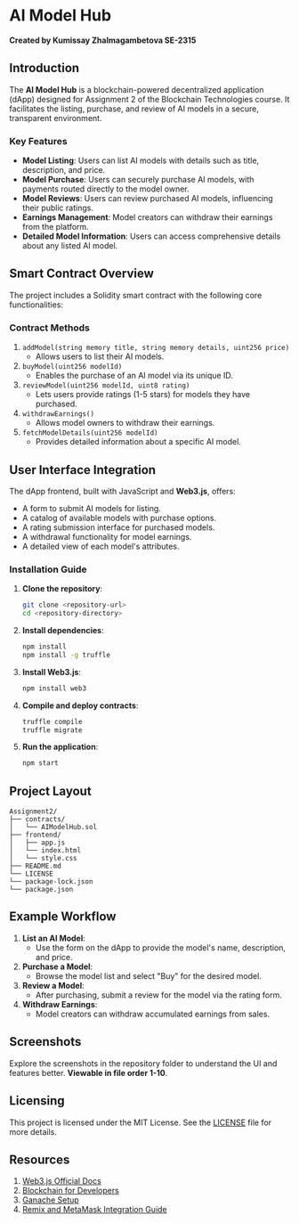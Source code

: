 # AI Model Hub
**Created by Kumissay Zhalmagambetova SE-2315**

## Introduction
The **AI Model Hub** is a blockchain-powered decentralized application (dApp) designed for Assignment 2 of the Blockchain Technologies course. It facilitates the listing, purchase, and review of AI models in a secure, transparent environment.

### Key Features
- **Model Listing**: Users can list AI models with details such as title, description, and price.
- **Model Purchase**: Users can securely purchase AI models, with payments routed directly to the model owner.
- **Model Reviews**: Users can review purchased AI models, influencing their public ratings.
- **Earnings Management**: Model creators can withdraw their earnings from the platform.
- **Detailed Model Information**: Users can access comprehensive details about any listed AI model.

## Smart Contract Overview
The project includes a Solidity smart contract with the following core functionalities:

### Contract Methods
1. `addModel(string memory title, string memory details, uint256 price)`
   - Allows users to list their AI models.
2. `buyModel(uint256 modelId)`
   - Enables the purchase of an AI model via its unique ID.
3. `reviewModel(uint256 modelId, uint8 rating)`
   - Lets users provide ratings (1-5 stars) for models they have purchased.
4. `withdrawEarnings()`
   - Allows model owners to withdraw their earnings.
5. `fetchModelDetails(uint256 modelId)`
   - Provides detailed information about a specific AI model.

## User Interface Integration
The dApp frontend, built with JavaScript and **Web3.js**, offers:

- A form to submit AI models for listing.
- A catalog of available models with purchase options.
- A rating submission interface for purchased models.
- A withdrawal functionality for model earnings.
- A detailed view of each model's attributes.

### Installation Guide

1. **Clone the repository**:
   ```bash
   git clone <repository-url>
   cd <repository-directory>
   ```

2. **Install dependencies**:
   ```bash
   npm install
   npm install -g truffle
   ```

3. **Install Web3.js**:
   ```bash
   npm install web3
   ```

4. **Compile and deploy contracts**:
   ```bash
   truffle compile
   truffle migrate
   ```

5. **Run the application**:
   ```bash
   npm start
   ```

## Project Layout
```plaintext
Assignment2/
├── contracts/
│   └── AIModelHub.sol
├── frontend/
│   ├── app.js
│   └── index.html
│   └── style.css
├── README.md
└── LICENSE
└── package-lock.json
└── package.json
```

## Example Workflow
1. **List an AI Model**:
   - Use the form on the dApp to provide the model's name, description, and price.
2. **Purchase a Model**:
   - Browse the model list and select "Buy" for the desired model.
3. **Review a Model**:
   - After purchasing, submit a review for the model via the rating form.
4. **Withdraw Earnings**:
   - Model creators can withdraw accumulated earnings from sales.

## Screenshots
Explore the screenshots in the repository folder to understand the UI and features better. **Viewable in file order 1-10**.

## Licensing
This project is licensed under the MIT License. See the [LICENSE](LICENSE) file for more details.

## Resources
1. [Web3.js Official Docs](https://docs.web3js.org/)
2. [Blockchain for Developers](https://docs.web3js.org/guides/smart_contracts/smart_contracts_guide)
3. [Ganache Setup](https://trufflesuite.com/ganache/)
4. [Remix and MetaMask Integration Guide](https://medium.com/@kacharlabhargav21/using-ganache-with-remix-and-metamask-446fe5748ccf)
